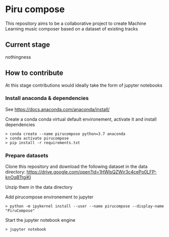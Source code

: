 # Piru compose

This repository aims to be a collaborative project to create Machine Learning music composer based on a dataset of existing tracks

## Current stage
nothingness

## How to contribute
At this stage contributions would ideally take the form of jupyter notebooks

### Install anaconda & dependencies
See https://docs.anaconda.com/anaconda/install/


Create a conda conda virtual default environement, activate it and install dependencies 

```
> conda create --name pirucompose python=3.7 anaconda
> conda activate pirucompose
> pip install -r requirements.txt
```

### Prepare datasets
Clone this repository and download the following dataset in the data directory:
https://drive.google.com/open?id=1HWlsQZWir3c4cePo0LFP-knOqBTtgiKI

Unzip them in the data directory

Add pirucompose environement to jupyter 
```
> python -m ipykernel install --user --name pirucompose --display-name "PiruCompose"
```

Start the jupyter notebook engine
```
> jupyter notebook
```
